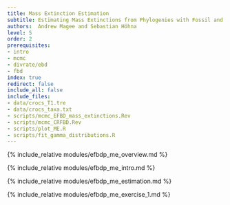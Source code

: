 ```yaml
---
title: Mass Extinction Estimation
subtitle: Estimating Mass Extinctions from Phylogenies with Fossil and Extant Taxa
authors:  Andrew Magee and Sebastian Höhna
level: 5
order: 2
prerequisites:
- intro
- mcmc
- divrate/ebd
- fbd
index: true
redirect: false
include_all: false
include_files:
- data/crocs_T1.tre
- data/crocs_taxa.txt
- scripts/mcmc_EFBD_mass_extinctions.Rev
- scripts/mcmc_CRFBD.Rev
- scripts/plot_ME.R
- scripts/fit_gamma_distributions.R
---
```


{% include_relative modules/efbdp_me_overview.md %}

{% include_relative modules/efbdp_me_intro.md %}

{% include_relative modules/efbdp_me_estimation.md %}

{% include_relative modules/efbdp_me_exercise_1.md %}
